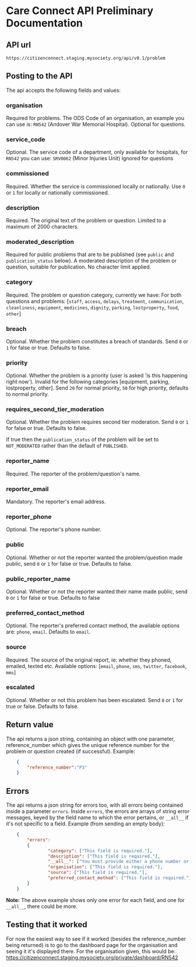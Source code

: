 # Care Connect API Preliminary Documentation

## API url

```
https://citizenconnect.staging.mysociety.org/api/v0.1/problem
```

## Posting to the API
The api accepts the following fields and values:

### organisation
Required for problems. The ODS Code of an organisation, an example you can use is: `RN542` (Andover War Memorial Hospital). Optional for questions.

### service_code
Optional. The service code of a department, only available for hospitals, for `RN542` you can use: `SRV0062` (Minor Injuries Unit) Ignored for questions

### commissioned
Required. Whether the service is commissioned locally or nationally. Use `0` or `1` for locally or nationally commissioned.

### description
Required. The original text of the problem or question. Limited to a maximum of 2000 characters.

### moderated_description
Required for public problems that are to be published (see `public` and `publication_status` below). A moderated description of the problem or question, suitable for publication. No character limit applied.

### category
Required. The problem or question category, currently we have:
For both questions and  problems: [`staff`, `access`, `delays`, `treatment`, `communication`, `cleanliness`, `equipment`, `medicines`, `dignity`, `parking`, `lostproperty`, `food`, `other`]

### breach
Optional. Whether the problem constitutes a breach of standards. Send `0` or `1` for false or true. Defaults to false.

### priority
Optional. Whether the problem is a priority (user is asked 'is this happening right now'). Invalid for the following categories [equipment, parking, lostproperty, other]. Send `20` for normal priority, `50` for high priority, defaults to normal priority.

### requires_second_tier_moderation
Optional. Whether the problem requires second tier moderation. Send `0` or `1` for false or true. Defaults to false.

If true then the `publication_status` of the problem will be set to `NOT_MODERATED` rather than the default of `PUBLISHED`.

### reporter_name
Required. The reporter of the problem/question's name.

### reporter_email
Mandatory. The reporter's email address.

### reporter_phone
Optional. The reporter's phone number.

### public
Optional. Whether or not the reporter wanted the problem/question made public, send `0` or `1` for false or true. Defaults to false.

### public_reporter_name
Optional. Whether or not the reporter wanted their name made public, send `0` or `1` for false or true. Defaults to false

### preferred_contact_method
Optional. The reporter's preferred contact method, the available options are: `phone`, `email`. Defaults to `email`.

### source
Required. The source of the original report, ie: whether they phoned, emailed, texted etc. Available options: [`email`, `phone`, `sms`, `twitter`, `facebook`, `mms`]

### escalated
Optional. Whether or not this problem has been escalated. Send `0` or `1` for true or false. Defaults to false.

## Return value
The api returns a json string, containing an object with one parameter, reference_number which gives the unique reference number for the problem or question created (if successful). Example:

``` JSON
    {
        "reference_number":"P3"
    }
```

## Errors
The api returns a json string for errors too, with all errors being contained inside a parameter `errors`. Inside `errors`, the errors are arrays of string error messages, keyed by the field name to which the error pertains, or `__all__` if it's not specific to a field. Example (from sending an empty body):

``` JSON
    {
        "errors":
        {
                "category": ["This field is required."],
                "description": ["This field is required."],
                "__all__": ["You must provide either a phone number or an email address."],
                "organisation": ["This field is required."],
                "source": ["This field is required."],
                "preferred_contact_method": ["This field is required."]
        }
    }
```

**Note:** The above example shows only one error for each field, and one for `__all__`, there could be more.

## Testing that it worked
For now the easiest way to see if it worked (besides the reference_number being returned) is to go to the dashboard page for the organisation and seeing it it's displayed there. For the organisation given, this would be: https://citizenconnect.staging.mysociety.org/private/dashboard/RN542
